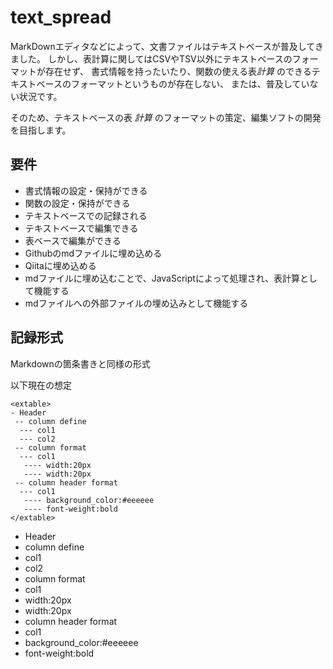 # text_spread

MarkDownエディタなどによって、文書ファイルはテキストベースが普及してきました。
しかし、表計算に関してはCSVやTSV以外にテキストベースのフォーマットが存在せず、
書式情報を持ったいたり、関数の使える表*計算* のできるテキストベースのフォーマットというものが存在しない、
または、普及していない状況です。

そのため、テキストベースの表 *計算* のフォーマットの策定、編集ソフトの開発を目指します。

## 要件

- 書式情報の設定・保持ができる
- 関数の設定・保持ができる
- テキストベースでの記録される
- テキストベースで編集できる
- 表ベースで編集ができる
- Githubのmdファイルに埋め込める
- Qiitaに埋め込める
- mdファイルに埋め込むことで、JavaScriptによって処理され、表計算として機能する
- mdファイルへの外部ファイルの埋め込みとして機能する

## 記録形式

Markdownの箇条書きと同様の形式

以下現在の想定


```
<extable>
- Header
 -- column define
  --- col1
  --- col2
 -- column format
  --- col1
   ---- width:20px
   ---- width:20px
 -- column header format
  --- col1
   ---- background_color:#eeeeee
   ---- font-weight:bold
</extable>
```


- Header
 - column define
  - col1
  - col2
 - column format
  - col1
   - width:20px
   - width:20px
 - column header format
  - col1
   - background_color:#eeeeee
   - font-weight:bold
